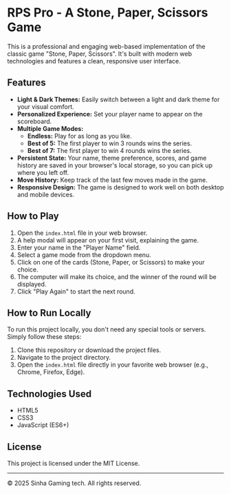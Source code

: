 # RPS Pro - A Stone, Paper, Scissors Game

This is a professional and engaging web-based implementation of the classic game "Stone, Paper, Scissors". It's built with modern web technologies and features a clean, responsive user interface.

## Features

*   **Light & Dark Themes:** Easily switch between a light and dark theme for your visual comfort.
*   **Personalized Experience:** Set your player name to appear on the scoreboard.
*   **Multiple Game Modes:**
    *   **Endless:** Play for as long as you like.
    *   **Best of 5:** The first player to win 3 rounds wins the series.
    *   **Best of 7:** The first player to win 4 rounds wins the series.
*   **Persistent State:** Your name, theme preference, scores, and game history are saved in your browser's local storage, so you can pick up where you left off.
*   **Move History:** Keep track of the last few moves made in the game.
*   **Responsive Design:** The game is designed to work well on both desktop and mobile devices.

## How to Play

1.  Open the `index.html` file in your web browser.
2.  A help modal will appear on your first visit, explaining the game.
3.  Enter your name in the "Player Name" field.
4.  Select a game mode from the dropdown menu.
5.  Click on one of the cards (Stone, Paper, or Scissors) to make your choice.
6.  The computer will make its choice, and the winner of the round will be displayed.
7.  Click "Play Again" to start the next round.

## How to Run Locally

To run this project locally, you don't need any special tools or servers. Simply follow these steps:

1.  Clone this repository or download the project files.
2.  Navigate to the project directory.
3.  Open the `index.html` file directly in your favorite web browser (e.g., Chrome, Firefox, Edge).

## Technologies Used

*   HTML5
*   CSS3
*   JavaScript (ES6+)

## License

This project is licensed under the MIT License.

---

&copy; 2025 Sinha Gaming tech. All rights reserved.
